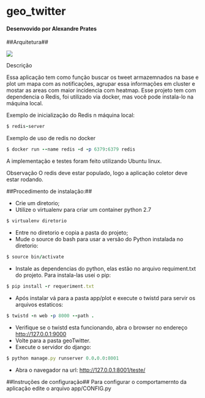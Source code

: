 # geo_twitter
#### Desenvovido por Alexandre Prates ####

##Arquitetura##

![](https://cloud.githubusercontent.com/assets/482626/20864072/a890d086-b9c8-11e6-88bf-2725afb2f58b.png)

Descrição

Essa aplicação tem como função buscar os tweet armazemnados na base e plot um mapa com as notificações, agrupar essa informações em cluster e mostar as areas com maior incidencia com 
heatmap. Esse projeto tem com dependencia o Redis, foi utilizado via docker, mas você pode instala-lo na máquina local.

Exemplo de inicialização do Redis n máquina local:

```ruby
$ redis-server
```

Exemplo de uso de redis no docker

```ruby
$ docker run --name redis -d -p 6379:6379 redis
```

A implementação e testes foram feito utilizando Ubuntu linux.

Observação
O redis deve estar populado, logo a aplicação coletor deve estar rodando.

##Procedimento de instalação:##

- Crie um diretorio;
- Utilize o virtualenv para criar um container python 2.7

```ruby
$ virtualenv diretorio
```

- Entre no diretorio e copia a pasta do projeto;
- Mude o source do bash para usar a versão do Python instalada no diretorio:
```ruby
$ source bin/activate
```

- Instale as dependencias do python, elas estão no arquivo requiment.txt do projeto. Para instala-las usei o pip:
```ruby
$ pip install -r requeriment.txt
```

- Após instalar vá para a pasta app/plot e execute o twistd para servir os arquivos estaticos:
```ruby
$ twistd -n web -p 8000 --path .
```


- Verifique se o twistd esta funcionando, abra o browser no endereço http://127.0.0.1:9000
- Volte para a pasta geoTwitter.
- Execute o servidor do django:
```ruby
$ python manage.py runserver 0.0.0.0:8001
```

- Abra o navegador na url: http://127.0.0.1:8001/teste/


##Instruções de configuração##
Para configurar o comportamernto da aplicação edite o arquivo app/CONFIG.py


 
